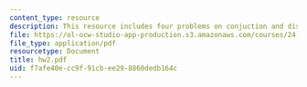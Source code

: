 ```yaml
---
content_type: resource
description: This resource includes four problems on conjuction and disjunction.
file: https://ol-ocw-studio-app-production.s3.amazonaws.com/courses/24-241-logic-i-fall-2005/f7afe40ecc9f91cbee298860dedb164c_hw2.pdf
file_type: application/pdf
resourcetype: Document
title: hw2.pdf
uid: f7afe40e-cc9f-91cb-ee29-8860dedb164c
---
```

